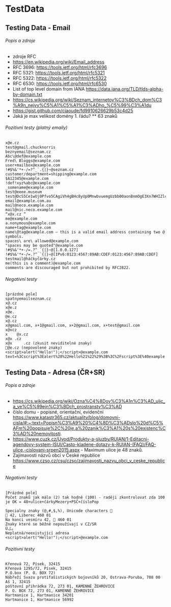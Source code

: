 # TestData


## Testing Data - Email


###### Popis a zdroje
* zdroje RFC
* https://en.wikipedia.org/wiki/Email_address
* RFC 3696: https://tools.ietf.org/html/rfc3696
* RFC 5321: https://tools.ietf.org/html/rfc5321
* RFC 5322: https://tools.ietf.org/html/rfc5322
* RFC 6530: https://tools.ietf.org/html/rfc6530
* List of top level domain from IANA https://data.iana.org/TLD/tlds-alpha-by-domain.txt
* https://cs.wikipedia.org/wiki/Seznam_internetov%C3%BDch_dom%C3%A9n_nejvy%C5%A1%C5%A1%C3%ADho_%C5%99%C3%A1du
* https://gist.github.com/cjaoude/fd9910626629b53c4d25
* Jaká je max velikost domény 1. řádu?
** 63 znaků


###### Pozitivní testy (platný emaily)
```
x@e.cz
test@gmail.chucknorris
beznyemail@seznam.cz
Abc\@def@example.com
Fred\ Bloggs@example.com
user+mailbox@example.com
!#$%&'*+-/=?^_`.{|}~@seznam.cz
customer/department=shipping@example.com
$A12345@example.com
!def!xyz%abc@example.com
_somename@example.com
test@eeee.museum
test@DcS5Ce1wUj0Pfvo5CAgiVh4gBHc8yUp0MnwbvuemgUzbb00aonBnmOgE3Xn7WHIZlcoutniv2O5A7w1fzuJDcJ6gZQL8012OCqdislZj1v0uIzKUtrgP95aRpPuU9IVEF6nlBY0QssQetFxF4mbocgiKcEutWdGYWnB6YzgUQ69Bw89Yo4EjbSeROWS8GHwFqfZLxgWk5uJiQnIIG1cBfsSxPIccF3govaXeGXZ3NA7bkeQu1mrOkqQo.museum
email@example.com.au
mail@neco.example.com
mail@nic.neco.example.com
“x@x.cz ”
me@example.com
a.nonymous@example.com
name+tag@example.com
name\@tag@example.com – this is a valid email address containing two @ symbols.
spaces\ are\ allowed@example.com
"spaces may be quoted"@example.com
!#$%&'*+-/=.?^_`{|}~@[1.0.0.127]
!#$%&'*+-/=.?^_`{|}~@[IPv6:0123:4567:89AB:CDEF:0123:4567:89AB:CDEF]
testmail@háčkyčárky.cz
me(this is a comment)@example.com
comments are discouraged but not prohibited by RFC2822.
```

###### Negativní testy
```
[prázdné pole]
spatnyemailseznam.cz
x@.cz
x@e.z
x@e.
@e.cz
x@.cz
x@gmail.com, x+1@gmail.com, x+2@gmail.com, x+test@gmail.com
x@xcz
x    @x.cz
x@x .cz
x@x     .cz (zkusit neviditelné znaky)
🦄@e.cz (nepovolené znaky)
<script>alert("Hello!");</script>@example.com
text=%3Cscript%3Ealert%28%22Hello%21%22%29%3B%3C%2Fscript%3E%40example.com
```

## Testing Data - Adresa (ČR+SR)
###### Popis a zdroje
* https://cs.wikipedia.org/wiki/Ozna%C4%8Dov%C3%A1n%C3%AD_ulic_a_ve%C5%99ejn%C3%BDch_prostranstv%C3%AD
* číslo domu - popisné, orientační, evidenční https://www.katastr365.cz/aktuality/blog/domovni-cisla/#:~:text=Popisn%C3%A9%20%C4%8D%C3%ADslo%20d%C5%AFm%20popisuje%2C%20je,a%20zanik%C3%A1%20s%20existenc%C3%AD%20nemovitosti.
* https://www.cuzk.cz/Uvod/Produkty-a-sluzby/RUIAN/1-Editacni-agendovy-system-ISUI/Casto-kladene-dotazy-k-RUIAN-(FAQ)/FAQ-ulice,-cislovani-srpen2015.aspx - Maximum ulice je 48 znaků.
* Zajímavosti názvů obcí v České republice https://www.czso.cz/csu/czso/zajimavosti_nazvu_obci_v_ceske_republice 

###### Negativní testy
```
[Prázdné pole]
Počet znaků jak málo (2) tak hodně (100) - raději zkontrolovat zda 100 je OK = 48+ulice+čárkyMezery+PSČ+čísloPop

Specialny znaky (@,#,$,%), Unicode characters 🦄
🦄 42, Liberec 460 01
Na konci vesmíru 42, 🦄 460 01
Znaky které se běžně nepoužívají v CZ/SR
Üۺڲ
Neplatná/neexistující adresa
<script>alert("Hello!");</script>@example.com
```

###### Pozitivní testy
```
Křenová 72, Písek, 32415
Křenová 1295/72, Písek, 32415
P.O.box (P. O. BOX 72) 
Nábřeží Svazu protifašistických bojovníků 20, Ostrava-Poruba, 708 00
Aš 1, 32415
poštovní přihrádka 72, 273 01, KAMENNÉ ŽEHROVICE
P. O. BOX 72, 273 01, KAMENNÉ ŽEHROVICE
Hartmanice 1, Hartmanice 34201
Hartmanice 1, Hartmanice 56992
```


